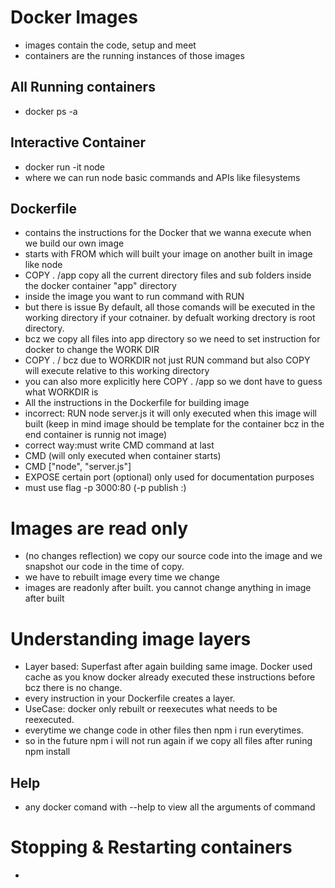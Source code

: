 # Docker Images
- images contain the code, setup and meet
- containers are the running instances of those images

## All Running containers
- docker ps -a
## Interactive Container
- docker run -it node 
- where we can run node basic commands and APIs like filesystems

## Dockerfile
- contains the instructions for the Docker that we wanna execute when we build our own image
- starts with FROM which will built your image on another built in image like node
- COPY . /app copy all the current directory files and sub folders inside the docker container "app" directory  
- inside the image you want to run command with RUN
- but there is issue By default, all those comands will be executed in the working directory if your cotnainer. by defualt working drectory is root directory.
- bcz we copy all files into app directory so we need to set instruction for docker to change the WORK DIR
- COPY . / bcz due to WORKDIR not just RUN command but also COPY will execute relative to this working directory
- you can also more explicitly here COPY . /app so we dont have to guess what WORKDIR is
- All the instructions in the Dockerfile for building image
- incorrect: RUN node server.js it will only executed when this image will built (keep in mind image should be template for the container bcz in the end container is runnig not image)
- correct way:must write CMD command at last
- CMD (will only executed when container starts)
- CMD ["node", "server.js"]
- EXPOSE certain port (optional) only used for documentation purposes
- must use flag -p 3000:80 (-p publish <localhost Port>:<internal docker container port>)
  
# Images are read only
- (no changes reflection) we copy our source code into the image and we snapshot our code in the time of copy.
- we have to rebuilt image every time we change
- images are readonly after built. you cannot change anything in image after built

# Understanding image layers
- Layer based: Superfast after again building same image. Docker used cache as you know docker already executed these instructions before bcz there is no change.
- every instruction in your Dockerfile creates a layer.
- UseCase: docker only rebuilt or reexecutes what needs to be reexecuted.
- everytime we change code in other files then npm i run everytimes.
- so in the future npm i will not run again if we copy all files after runing npm install
## Help
- any docker comand with --help to view all the arguments of command

# Stopping & Restarting containers
-  